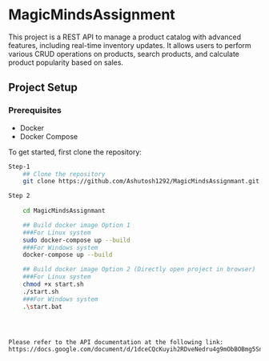 # MagicMindsAssignment

This project is a REST API to manage a product catalog with advanced features, including real-time inventory updates. It allows users to perform various CRUD operations on products, search products, and calculate product popularity based on sales.

## Project Setup

### Prerequisites

- Docker
- Docker Compose



To get started, first clone the repository:

```bash
Step-1
    ## Clone the repository
    git clone https://github.com/Ashutosh1292/MagicMindsAssignmant.git

Step 2
    
    cd MagicMindsAssignmant

    ## Build docker image Option 1
    ###For Linux system
    sudo docker-compose up --build
    ###For Windows system
    docker-compose up --build 

    ## Build docker image Option 2 (Directly open project in browser)
    ###For Linux system
    chmod +x start.sh
    ./start.sh
    ###For Windows system
    .\start.bat 




Please refer to the API documentation at the following link:
https://docs.google.com/document/d/1dceCQcKuyih2RDveNedru4g9mObBOBmg5SnaGJUhHzE/edit?tab=t.0
